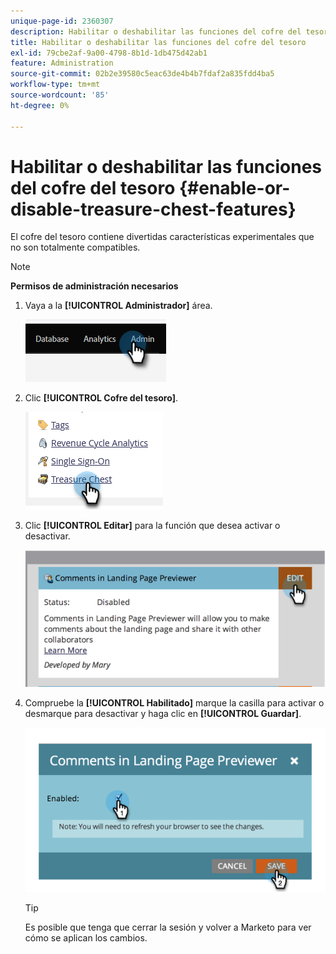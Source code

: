 ```yaml
---
unique-page-id: 2360307
description: Habilitar o deshabilitar las funciones del cofre del tesoro - Documentos de Marketo - Documentación del producto
title: Habilitar o deshabilitar las funciones del cofre del tesoro
exl-id: 79cbe2af-9a00-4798-8b1d-1db475d42ab1
feature: Administration
source-git-commit: 02b2e39580c5eac63de4b4b7fdaf2a835fdd4ba5
workflow-type: tm+mt
source-wordcount: '85'
ht-degree: 0%

---
```


# Habilitar o deshabilitar las funciones del cofre del tesoro {#enable-or-disable-treasure-chest-features}

El cofre del tesoro contiene divertidas características experimentales que no son totalmente compatibles.

>[!NOTE]
>
>**Permisos de administración necesarios**

1. Vaya a la **[!UICONTROL Administrador]** área.

   ![](assets/enable-or-disable-treasure-chest-features-1.png)

1. Clic **[!UICONTROL Cofre del tesoro]**.

   ![](assets/enable-or-disable-treasure-chest-features-2.png)

1. Clic **[!UICONTROL Editar]** para la función que desea activar o desactivar.

   ![](assets/enable-or-disable-treasure-chest-features-3.png)

1. Compruebe la **[!UICONTROL Habilitado]** marque la casilla para activar o desmarque para desactivar y haga clic en **[!UICONTROL Guardar]**.

   ![](assets/enable-or-disable-treasure-chest-features-4.png)

   >[!TIP]
   >
   >Es posible que tenga que cerrar la sesión y volver a Marketo para ver cómo se aplican los cambios.
